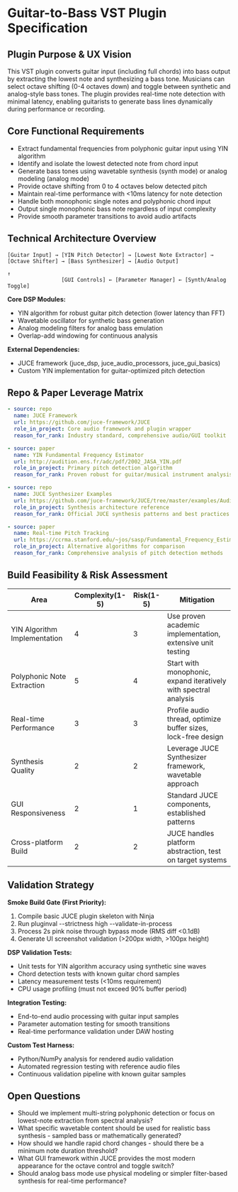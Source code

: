 # Guitar-to-Bass VST Plugin Specification

## Plugin Purpose & UX Vision

This VST plugin converts guitar input (including full chords) into bass output by extracting the lowest note and synthesizing a bass tone. Musicians can select octave shifting (0-4 octaves down) and toggle between synthetic and analog-style bass tones. The plugin provides real-time note detection with minimal latency, enabling guitarists to generate bass lines dynamically during performance or recording.

## Core Functional Requirements

- Extract fundamental frequencies from polyphonic guitar input using YIN algorithm
- Identify and isolate the lowest detected note from chord input
- Generate bass tones using wavetable synthesis (synth mode) or analog modeling (analog mode)
- Provide octave shifting from 0 to 4 octaves below detected pitch
- Maintain real-time performance with <10ms latency for note detection
- Handle both monophonic single notes and polyphonic chord input
- Output single monophonic bass note regardless of input complexity
- Provide smooth parameter transitions to avoid audio artifacts

## Technical Architecture Overview

```
[Guitar Input] → [YIN Pitch Detector] → [Lowest Note Extractor] → [Octave Shifter] → [Bass Synthesizer] → [Audio Output]
                                                                                            ↑
                 [GUI Controls] ← [Parameter Manager] ← [Synth/Analog Toggle]
```

**Core DSP Modules:**
- YIN algorithm for robust guitar pitch detection (lower latency than FFT)
- Wavetable oscillator for synthetic bass generation
- Analog modeling filters for analog bass emulation  
- Overlap-add windowing for continuous analysis

**External Dependencies:**
- JUCE framework (juce_dsp, juce_audio_processors, juce_gui_basics)
- Custom YIN implementation for guitar-optimized pitch detection

## Repo & Paper Leverage Matrix

```yaml
- source: repo
  name: JUCE Framework
  url: https://github.com/juce-framework/JUCE
  role_in_project: Core audio framework and plugin wrapper
  reason_for_rank: Industry standard, comprehensive audio/GUI toolkit

- source: paper  
  name: YIN Fundamental Frequency Estimator
  url: http://audition.ens.fr/adc/pdf/2002_JASA_YIN.pdf
  role_in_project: Primary pitch detection algorithm
  reason_for_rank: Proven robust for guitar/musical instrument analysis

- source: repo
  name: JUCE Synthesizer Examples
  url: https://github.com/juce-framework/JUCE/tree/master/examples/Audio
  role_in_project: Synthesis architecture reference
  reason_for_rank: Official JUCE synthesis patterns and best practices

- source: paper
  name: Real-time Pitch Tracking
  url: https://ccrma.stanford.edu/~jos/sasp/Fundamental_Frequency_Estimation.html
  role_in_project: Alternative algorithms for comparison
  reason_for_rank: Comprehensive analysis of pitch detection methods
```

## Build Feasibility & Risk Assessment

| Area | Complexity(1-5) | Risk(1-5) | Mitigation |
|------|----------------|-----------|------------|
| YIN Algorithm Implementation | 4 | 3 | Use proven academic implementation, extensive unit testing |
| Polyphonic Note Extraction | 5 | 4 | Start with monophonic, expand iteratively with spectral analysis |
| Real-time Performance | 3 | 3 | Profile audio thread, optimize buffer sizes, lock-free design |
| Synthesis Quality | 2 | 2 | Leverage JUCE Synthesizer framework, wavetable approach |
| GUI Responsiveness | 2 | 1 | Standard JUCE components, established patterns |
| Cross-platform Build | 2 | 2 | JUCE handles platform abstraction, test on target systems |

## Validation Strategy

**Smoke Build Gate (First Priority):**
1. Compile basic JUCE plugin skeleton with Ninja
2. Run pluginval --strictness high --validate-in-process
3. Process 2s pink noise through bypass mode (RMS diff <0.1dB)
4. Generate UI screenshot validation (>200px width, >100px height)

**DSP Validation Tests:**
- Unit tests for YIN algorithm accuracy using synthetic sine waves
- Chord detection tests with known guitar chord samples
- Latency measurement tests (<10ms requirement)
- CPU usage profiling (must not exceed 90% buffer period)

**Integration Testing:**
- End-to-end audio processing with guitar input samples
- Parameter automation testing for smooth transitions
- Real-time performance validation under DAW hosting

**Custom Test Harness:**
- Python/NumPy analysis for rendered audio validation
- Automated regression testing with reference audio files
- Continuous validation pipeline with known guitar samples

## Open Questions

- Should we implement multi-string polyphonic detection or focus on lowest-note extraction from spectral analysis?
- What specific wavetable content should be used for realistic bass synthesis - sampled bass or mathematically generated?
- How should we handle rapid chord changes - should there be a minimum note duration threshold?
- What GUI framework within JUCE provides the most modern appearance for the octave control and toggle switch?
- Should analog bass mode use physical modeling or simpler filter-based synthesis for real-time performance?